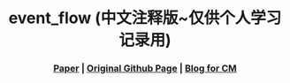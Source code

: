 [comment]: <> (# event_flow)

<h1 align="center"> event_flow (中文注释版~仅供个人学习记录用)
</h1>

[comment]: <> ( <h2 align="center">PAPER</h2>)
  <h3 align="center">
  <a href="https://proceedings.neurips.cc/paper_files/paper/2021/file/39d4b545fb02556829aab1db805021c3-Paper.pdf" target="_blank">Paper</a>
  | <a href="https://github.com/tudelft/event_flow" target="_blank">Original Github Page</a>
  | <a href="https://kwanwaipang.github.io/Awesome-Event-based-Contrast-Maximization/" target="_blank">Blog for CM</a>
  </h3>
  <div align="center"></div>

<!-- rm -rf .git -->

